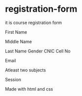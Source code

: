 # registration-form

it is course registration form

First Name

Middle Name

Last Name
Gender
CNIC
Cell No

Email

Atleast two subjects

Session

Made with html and css
